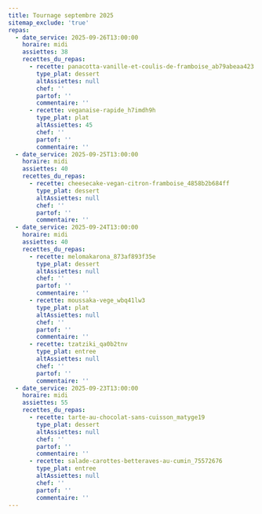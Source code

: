 ```yaml
---
title: Tournage septembre 2025
sitemap_exclude: 'true'
repas:
  - date_service: 2025-09-26T13:00:00
    horaire: midi
    assiettes: 38
    recettes_du_repas:
      - recette: panacotta-vanille-et-coulis-de-framboise_ab79abeaa423
        type_plat: dessert
        altAssiettes: null
        chef: ''
        partof: ''
        commentaire: ''
      - recette: veganaise-rapide_h7imdh9h
        type_plat: plat
        altAssiettes: 45
        chef: ''
        partof: ''
        commentaire: ''
  - date_service: 2025-09-25T13:00:00
    horaire: midi
    assiettes: 40
    recettes_du_repas:
      - recette: cheesecake-vegan-citron-framboise_4858b2b684ff
        type_plat: dessert
        altAssiettes: null
        chef: ''
        partof: ''
        commentaire: ''
  - date_service: 2025-09-24T13:00:00
    horaire: midi
    assiettes: 40
    recettes_du_repas:
      - recette: melomakarona_873af893f35e
        type_plat: dessert
        altAssiettes: null
        chef: ''
        partof: ''
        commentaire: ''
      - recette: moussaka-vege_wbq41lw3
        type_plat: plat
        altAssiettes: null
        chef: ''
        partof: ''
        commentaire: ''
      - recette: tzatziki_qa0b2tnv
        type_plat: entree
        altAssiettes: null
        chef: ''
        partof: ''
        commentaire: ''
  - date_service: 2025-09-23T13:00:00
    horaire: midi
    assiettes: 55
    recettes_du_repas:
      - recette: tarte-au-chocolat-sans-cuisson_matyge19
        type_plat: dessert
        altAssiettes: null
        chef: ''
        partof: ''
        commentaire: ''
      - recette: salade-carottes-betteraves-au-cumin_75572676
        type_plat: entree
        altAssiettes: null
        chef: ''
        partof: ''
        commentaire: ''
---
```


